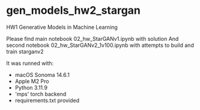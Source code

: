 # gen_models_hw2_stargan
HW1 Generative Models in Machine Learning

Please find main notebook 02_hw_StarGANv1.ipynb with solution
And second notebook 02_hw_StarGANv2_1v100.ipynb with attempts to build and train starganv2

It was runned with:

- macOS Sonoma 14.6.1
- Apple M2 Pro
- Python 3.11.9
- 'mps' torch backend
- requirements.txt provided

